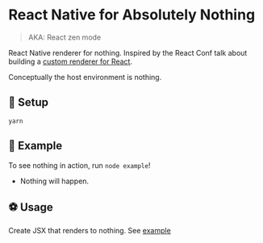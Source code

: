 # React Native for Absolutely Nothing

> AKA: React zen mode

React Native renderer for nothing. Inspired by the React Conf talk about building a [custom renderer for React](https://www.youtube.com/watch?v=CGpMlWVcHok). 

Conceptually the host environment is nothing.

## 🔨 Setup

```
yarn
```

## 🏁 Example

To see nothing in action, run `node example`!

- Nothing will happen.

## ⚽️ Usage

Create JSX that renders to nothing. See [example](./example/index.js)
